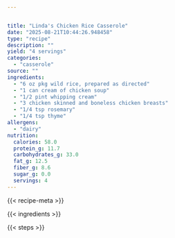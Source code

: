 ```yaml
---


title: "Linda's Chicken Rice Casserole"
date: "2025-08-21T10:44:26.948458"
type: "recipe"
description: ""
yield: "4 servings"
categories:
  - "casserole"
source: ""
ingredients:
  - "6 oz pkg wild rice, prepared as directed"
  - "1 can cream of chicken soup"
  - "1/2 pint whipping cream"
  - "3 chicken skinned and boneless chicken breasts"
  - "1/4 tsp rosemary"
  - "1/4 tsp thyme"
allergens:
  - "dairy"
nutrition:
  calories: 58.0
  protein_g: 11.7
  carbohydrates_g: 33.0
  fat_g: 12.5
  fiber_g: 8.6
  sugar_g: 0.0
  servings: 4
---
```


{{< recipe-meta >}}

{{< ingredients >}}

{{< steps >}}
